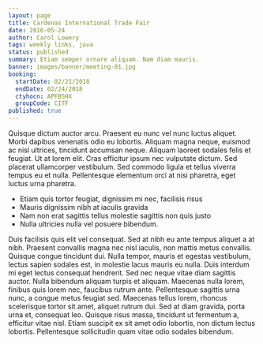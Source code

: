 ```yaml
---
layout: page
title: Cardenas International Trade Fair
date: 2016-05-24
author: Carol Lowery
tags: weekly links, java
status: published
summary: Etiam semper ornare aliquam. Nam diam mauris.
banner: images/banner/meeting-01.jpg
booking:
  startDate: 02/21/2018
  endDate: 02/24/2018
  ctyhocn: APFBSHX
  groupCode: CITF
published: true
---
```

Quisque dictum auctor arcu. Praesent eu nunc vel nunc luctus aliquet. Morbi dapibus venenatis odio eu lobortis. Aliquam magna neque, euismod ac nisl ultrices, tincidunt accumsan neque. Aliquam laoreet sodales felis et feugiat. Ut at lorem elit. Cras efficitur ipsum nec vulputate dictum. Sed placerat ullamcorper vestibulum. Sed commodo ligula et tellus viverra tempus eu et nulla. Pellentesque elementum orci at nisi pharetra, eget luctus urna pharetra.

* Etiam quis tortor feugiat, dignissim mi nec, facilisis risus
* Mauris dignissim nibh at iaculis gravida
* Nam non erat sagittis tellus molestie sagittis non quis justo
* Nulla ultricies nulla vel posuere bibendum.

Duis facilisis quis elit vel consequat. Sed at nibh eu ante tempus aliquet a at nibh. Praesent convallis magna nec nisl iaculis, non mattis metus convallis. Quisque congue tincidunt dui. Nulla tempor, mauris et egestas vestibulum, lectus sapien sodales est, in molestie lacus mauris eu nulla. Duis interdum mi eget lectus consequat hendrerit. Sed nec neque vitae diam sagittis auctor. Nulla bibendum aliquam turpis et aliquam. Maecenas nulla lorem, finibus quis lorem nec, faucibus rutrum ante. Pellentesque sagittis urna nunc, a congue metus feugiat sed. Maecenas tellus lorem, rhoncus scelerisque tortor sit amet, aliquet rutrum dui. Sed at diam gravida, porta urna et, consequat leo. Quisque risus massa, tincidunt ut fermentum a, efficitur vitae nisl. Etiam suscipit ex sit amet odio lobortis, non dictum lectus lobortis. Pellentesque sollicitudin quam vitae odio sodales bibendum.
